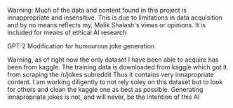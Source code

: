 Warning: Much of the data and content found in this project is innappropriate and insensitive. This is due to limitations in data acquisition and by no means reflects my, Malik Shalash's views or opinions. It is included for means of ethical AI research

GPT-2 Modification for humourous joke generation

Warning, as of right now the only dataset I have been able to acquire has been from kaggle. The training data is downloaded from kaggle which got it from scraping the /r/jokes subreddit Thus it contains very innapropriate content. I am working diligently to not rely soley on this dataset but to look for others and clean the kaggle one as best as possible. Generating innapropriate jokes is not, and will never, be the intention of this AI

